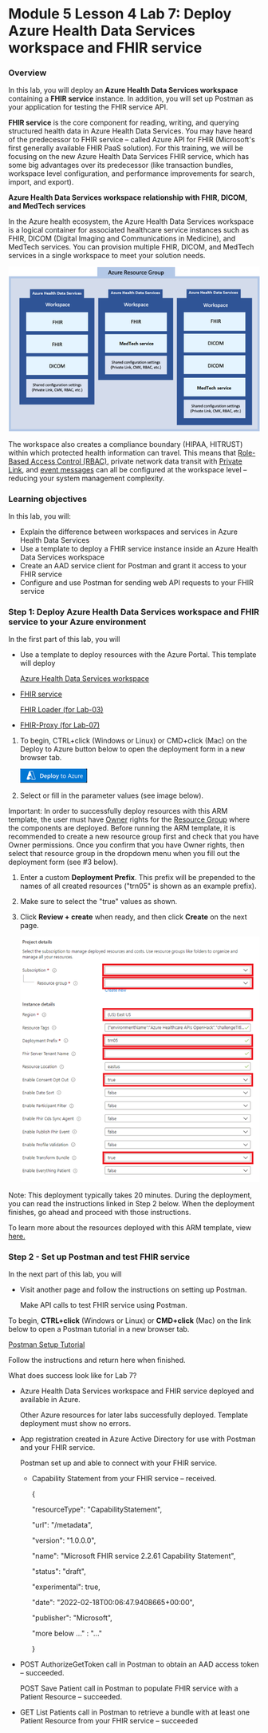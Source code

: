 # Module 5 Lesson 4 Lab 7: Deploy Azure Health Data Services workspace and FHIR service

### Overview

In this lab, you will deploy an **Azure Health Data Services workspace** containing a **FHIR service** instance. In addition, you will set up Postman as your application for testing the FHIR service API.

**FHIR service** is the core component for reading, writing, and querying structured health data in Azure Health Data Services. You may have heard of the predecessor to FHIR service – called Azure API for FHIR (Microsoft's first generally available FHIR PaaS solution). For this training, we will be focusing on the new Azure Health Data Services FHIR service, which has some big advantages over its predecessor (like transaction bundles, workspace level configuration, and performance improvements for search, import, and export).

**Azure Health Data Services workspace relationship with FHIR, DICOM, and MedTech services**

In the Azure health ecosystem, the Azure Health Data Services workspace is a logical container for associated healthcare service instances such as FHIR, DICOM (Digital Imaging and Communications in Medicine), and MedTech services. You can provision multiple FHIR, DICOM, and MedTech services in a single workspace to meet your solution needs.

![Graphical user interface, application, Teams Description automatically generated](./IMAGES/Lab07/L7P1.png)

The workspace also creates a compliance boundary (HIPAA, HITRUST) within which protected health information can travel. This means that [Role-Based Access Control (RBAC)](https://docs.microsoft.com/azure/healthcare-apis/configure-azure-rbac), private network data transit with [Private Link](https://docs.microsoft.com/azure/healthcare-apis/healthcare-apis-configure-private-link), and [event messages](https://docs.microsoft.com/azure/healthcare-apis/events/events-deploy-portal) can all be configured at the workspace level – reducing your system management complexity.

### Learning objectives

In this lab, you will:

-   Explain the difference between workspaces and services in Azure Health Data Services
-   Use a template to deploy a FHIR service instance inside an Azure Health Data Services workspace
-   Create an AAD service client for Postman and grant it access to your FHIR service
-   Configure and use Postman for sending web API requests to your FHIR service

### Step 1: Deploy Azure Health Data Services workspace and FHIR service to your Azure environment

In the first part of this lab, you will

-   Use a template to deploy resources with the Azure Portal. This template will deploy

    [Azure Health Data Services workspace](https://docs.microsoft.com/en-us/azure/healthcare-apis/workspace-overview)

-   [FHIR service](https://docs.microsoft.com/en-us/azure/healthcare-apis/fhir/overview)

    [FHIR Loader (for Lab-03)](https://docs.microsoft.com/en-us/azure/healthcare-apis/fhir/overview)

-   [FHIR-Proxy (for Lab-07)](https://github.com/microsoft/fhir-proxy)
1.  To begin, CTRL+click (Windows or Linux) or CMD+click (Mac) on the Deploy to Azure button below to open the deployment form in a new browser tab.

    ![](./IMAGES/Lab07/L7P2.png)

1.  Select or fill in the parameter values (see image below).

Important: In order to successfully deploy resources with this ARM template, the user must have [Owner](https://docs.microsoft.com/en-us/azure/role-based-access-control/built-in-roles#owner) rights for the [Resource Group](https://docs.microsoft.com/en-us/azure/azure-resource-manager/management/manage-resource-groups-portal) where the components are deployed. Before running the ARM template, it is recommended to create a new resource group first and check that you have Owner permissions. Once you confirm that you have Owner rights, then select that resource group in the dropdown menu when you fill out the deployment form (see \#3 below).

1.  Enter a custom **Deployment Prefix**. This prefix will be prepended to the names of all created resources ("trn05" is shown as an example prefix).

1.  Make sure to select the "true" values as shown.

1.  Click **Review + create** when ready, and then click **Create** on the next page.

    ![Graphical user interface Description automatically generated](./IMAGES/Lab07/L7P3.png)

Note: This deployment typically takes 20 minutes. During the deployment, you can read the instructions linked in Step 2 below. When the deployment finishes, go ahead and proceed with those instructions.

To learn more about the resources deployed with this ARM template, view [here.](https://github.com/microsoft/azure-health-data-services-workshop/blob/main/resources/docs/FHIR-Starter_ARM_template_README.md#deployed-components)

### Step 2 - Set up Postman and test FHIR service

In the next part of this lab, you will

-   Visit another page and follow the instructions on setting up Postman.

    Make API calls to test FHIR service using Postman.

To begin, **CTRL+click** (Windows or Linux) or **CMD+click** (Mac) on the link below to open a Postman tutorial in a new browser tab.

[Postman Setup Tutorial](https://github.com/microsoft/azure-health-data-services-workshop/blob/main/resources/docs/FHIR-Starter_ARM_template_README.md#deployed-components)

Follow the instructions and return here when finished.

What does success look like for Lab 7?

-   Azure Health Data Services workspace and FHIR service deployed and available in Azure.

    Other Azure resources for later labs successfully deployed. Template deployment must show no errors.

-   App registration created in Azure Active Directory for use with Postman and your FHIR service.

    Postman set up and able to connect with your FHIR service.

    -   Capability Statement from your FHIR service – received.

        {

        "resourceType": "CapabilityStatement",

        "url": "/metadata",

        "version": "1.0.0.0",

        "name": "Microsoft FHIR service 2.2.61 Capability Statement",

        "status": "draft",

        "experimental": true,

        "date": "2022-02-18T00:06:47.9408665+00:00",

        "publisher": "Microsoft",

        "more below ..." : "..."

        }

-   POST AuthorizeGetToken call in Postman to obtain an AAD access token – succeeded.

    POST Save Patient call in Postman to populate FHIR service with a Patient Resource – succeeded.

-   GET List Patients call in Postman to retrieve a bundle with at least one Patient Resource from your FHIR service – succeeded

